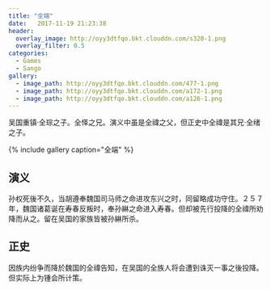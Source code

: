 ```yaml
---
title: "全端"
date:   2017-11-19 21:23:38
header:
  overlay_image: http://oyy3dtfqo.bkt.clouddn.com/s320-1.png
  overlay_filter: 0.5
categories:
  - Games
  - Sango
gallery:
  - image_path: http://oyy3dtfqo.bkt.clouddn.com/477-1.png
  - image_path: http://oyy3dtfqo.bkt.clouddn.com/a172-1.png
  - image_path: http://oyy3dtfqo.bkt.clouddn.com/a126-1.png
---
```


吴国重镇·全琮之子。全怿之兄。演义中虽是全禕之父，但正史中全禕是其兄·全绪之子。

{% include gallery caption="全端" %}

## 演义

孙权死後不久，当胡遵奉魏国司马师之命进攻东兴之时，同留略成功守住。２５７年，魏国诸葛诞在寿春反叛时，奉孙綝之命进入寿春。但却被先行投降的全禕所劝降而从之。留在吴国的家族皆被孙綝所杀。

## 正史

因族内纷争而降於魏国的全禕告知，在吴国的全族人将会遭到诛灭一事之後投降。但实际上为锺会所计策。